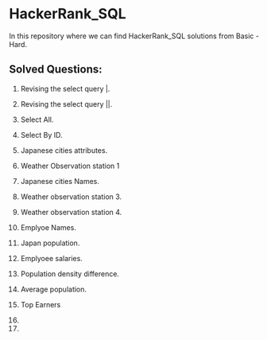 # HackerRank_SQL

In this repository where we can find HackerRank_SQL solutions from Basic - Hard.

## Solved Questions: 

1. Revising the select query |.

2. Revising the select query ||.

3. Select All.

4. Select By ID.

5. Japanese cities attributes.

6. Weather Observation station 1

7. Japanese cities Names.

8. Weather observation station 3.

9. Weather observation station 4.

10. Emplyoe Names.

11. Japan population.

12. Emplyoee salaries.

13. Population density difference.

14. Average population.

15. Top Earners
16. 
17. 
